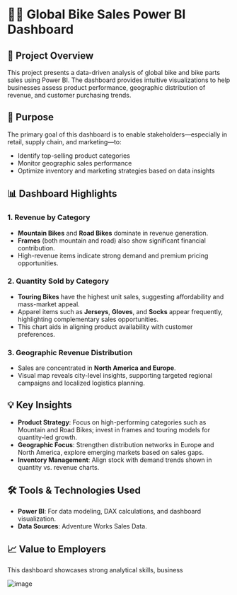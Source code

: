 # 🚴‍♂️ Global Bike Sales Power BI Dashboard

## 📌 Project Overview
This project presents a data-driven analysis of global bike and bike parts sales using Power BI. The dashboard provides intuitive visualizations to help businesses assess product performance, geographic distribution of revenue, and customer purchasing trends.

## 🎯 Purpose
The primary goal of this dashboard is to enable stakeholders—especially in retail, supply chain, and marketing—to:
- Identify top-selling product categories
- Monitor geographic sales performance
- Optimize inventory and marketing strategies based on data insights

## 📊 Dashboard Highlights

### 1. Revenue by Category
- **Mountain Bikes** and **Road Bikes** dominate in revenue generation.
- **Frames** (both mountain and road) also show significant financial contribution.
- High-revenue items indicate strong demand and premium pricing opportunities.

### 2. Quantity Sold by Category
- **Touring Bikes** have the highest unit sales, suggesting affordability and mass-market appeal.
- Apparel items such as **Jerseys**, **Gloves**, and **Socks** appear frequently, highlighting complementary sales opportunities.
- This chart aids in aligning product availability with customer preferences.

### 3. Geographic Revenue Distribution
- Sales are concentrated in **North America and Europe**.
- Visual map reveals city-level insights, supporting targeted regional campaigns and localized logistics planning.

## 💡 Key Insights
- **Product Strategy**: Focus on high-performing categories such as Mountain and Road Bikes; invest in frames and touring models for quantity-led growth.
- **Geographic Focus**: Strengthen distribution networks in Europe and North America, explore emerging markets based on sales gaps.
- **Inventory Management**: Align stock with demand trends shown in quantity vs. revenue charts.

## 🛠️ Tools & Technologies Used
- **Power BI**: For data modeling, DAX calculations, and dashboard visualization.
- **Data Sources**: Adventure Works Sales Data.

## 📈 Value to Employers
This dashboard showcases strong analytical skills, business

![image](https://github.com/user-attachments/assets/cadb2634-273c-4c3a-925d-d5eecec67b75)

